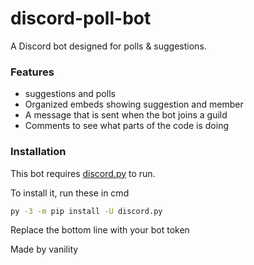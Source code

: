 # discord-poll-bot
A Discord bot designed for polls &amp; suggestions.

### Features

   - suggestions and polls
   - Organized embeds showing suggestion and member
   - A message that is sent when the bot joins a guild
   - Comments to see what parts of the code is doing

### Installation

This bot requires [discord.py](https://github.com/Rapptz/discord.py) to run.

To install it, run these in cmd

```sh
py -3 -m pip install -U discord.py
```

Replace the bottom line with your bot token

Made by vanility
